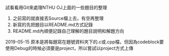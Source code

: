 試看看用Git來處理NTHU OJ上面的一些題目的整理

1. 之前寫的就直接丟Source檔上去，有空再整理
2. 新寫的先把題目以README.md方式記錄
3. README.md內順便記錄自己理解的題目說明和解題方向


>
2019-05-15
原本是將每題寫在題號資料夾下的.c或.cpp檔，但因為codeblock要使用Debug的時候必須要是project，所以嘗試以project方式上傳
